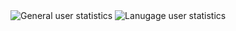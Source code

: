 <picture>
  <source media="(prefers-color-scheme: dark)" srcset="https://github-readme-stats.vercel.app/api?username=robertplawski&count_private=true&show_icons=true&hide=contribs&theme=dark">
  <img alt="General user statistics" src="https://github-readme-stats.vercel.app/api?username=robertplawski&count_private=true&show_icons=true&hide=contribs&theme=light">
</picture>
<picture>
  <source media="(prefers-color-scheme: dark)" srcset="https://github-readme-stats.vercel.app/api/top-langs/?username=robertplawski&layout=compact&theme=dark">
  <img alt="Lanugage user statistics" src="https://github-readme-stats.vercel.app/api/top-langs/?username=robertplawski&layout=compact&theme=light">
</picture>

<!--
**robertplawski/robertplawski** is a ✨ _special_ ✨ repository because its `README.md` (this file) appears on your GitHub profile.

Here are some ideas to get you started:

- 🔭 I’m currently working on ...
- 🌱 I’m currently learning ...
- 👯 I’m looking to collaborate on ...
- 🤔 I’m looking for help with ...
- 💬 Ask me about ...
- 📫 How to reach me: ...
- 😄 Pronouns: ...
- ⚡ Fun fact: ...
-->
